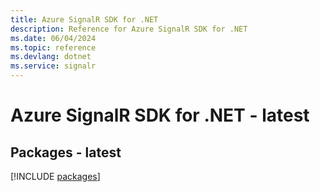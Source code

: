 ```yaml
---
title: Azure SignalR SDK for .NET
description: Reference for Azure SignalR SDK for .NET
ms.date: 06/04/2024
ms.topic: reference
ms.devlang: dotnet
ms.service: signalr
---
```

# Azure SignalR SDK for .NET - latest
## Packages - latest
[!INCLUDE [packages](signalr-index.md)]